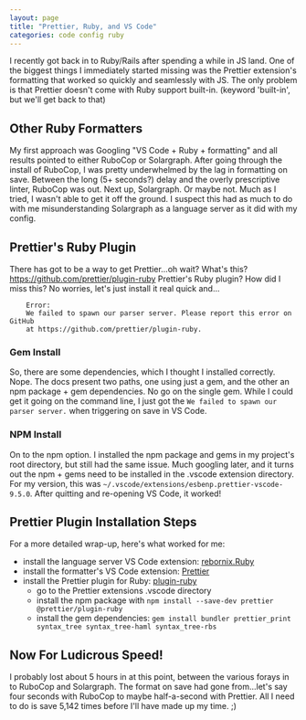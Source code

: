 ```yaml
---
layout: page
title: "Prettier, Ruby, and VS Code"
categories: code config ruby
---
```


I recently got back in to Ruby/Rails after spending a while in JS land. One of the biggest things I immediately started missing was the Prettier extension's formatting that worked so quickly and seamlessly with JS. The only problem is that Prettier doesn't come with Ruby support built-in. (keyword 'built-in', but we'll get back to that)

## Other Ruby Formatters

My first approach was Googling "VS Code + Ruby + formatting" and all results pointed to either RuboCop or Solargraph. After going through the install of RuboCop, I was pretty underwhelmed by the lag in formatting on save. Between the long (5+ seconds?) delay and the overly prescriptive linter, RuboCop was out. Next up, Solargraph. Or maybe not. Much as I tried, I wasn't able to get it off the ground. I suspect this had as much to do with me misunderstanding Solargraph as a language server as it did with my config.

## Prettier's Ruby Plugin

There has got to be a way to get Prettier...oh wait? What's this? https://github.com/prettier/plugin-ruby Prettier's Ruby plugin? How did I miss this? No worries, let's just install it real quick and...

```console
    Error:
    We failed to spawn our parser server. Please report this error on GitHub
    at https://github.com/prettier/plugin-ruby.
```

### Gem Install

So, there are some dependencies, which I thought I installed correctly. Nope. The docs present two paths, one using just a gem, and the other an npm package + gem dependencies. No go on the single gem. While I could get it going on the command line, I just got the `We failed to spawn our parser server.` when triggering on save in VS Code.

### NPM Install

On to the npm option. I installed the npm package and gems in my project's root directory, but still had the same issue. Much googling later, and it turns out the npm + gems need to be installed in the .vscode extension directory. For my version, this was `~/.vscode/extensions/esbenp.prettier-vscode-9.5.0`. After quitting and re-opening VS Code, it worked!

## Prettier Plugin Installation Steps

For a more detailed wrap-up, here's what worked for me:

- install the language server VS Code extension: [rebornix.Ruby](https://marketplace.visualstudio.com/items?itemName=rebornix.Ruby)
- install the formatter's VS Code extension: [Prettier](https://marketplace.visualstudio.com/items?itemName=esbenp.prettier-vscode)
- install the Prettier plugin for Ruby: [plugin-ruby](https://github.com/prettier/plugin-ruby)
  - go to the Prettier extensions .vscode directory
  - install the npm package with `npm install --save-dev prettier @prettier/plugin-ruby`
  - install the gem dependencies: `gem install bundler prettier_print syntax_tree syntax_tree-haml syntax_tree-rbs`

## Now For Ludicrous Speed!

I probably lost about 5 hours in at this point, between the various forays in to RuboCop and Solargraph. The format on save had gone from...let's say four seconds with RuboCop to maybe half-a-second with Prettier. All I need to do is save 5,142 times before I'll have made up my time. ;)
